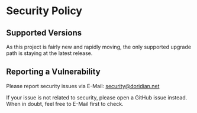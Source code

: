 # Security Policy

## Supported Versions

As this project is fairly new and rapidly moving, the only supported upgrade path is staying at the latest release.

## Reporting a Vulnerability

Please report security issues via E-Mail: security@doridian.net

If your issue is not related to security, please open a GitHub issue instead. When in doubt, feel free to E-Mail first to check.
